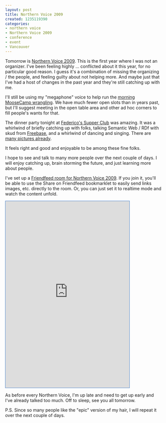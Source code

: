```yaml
--- 
layout: post
title: Northern Voice 2009
created: 1235119390
categories: 
- northern voice
- Northern Voice 2009
- conference
- event
- Vancouver
---
```

<p>Tomorrow is <a href="http://2009.northernvoice.ca">Northern Voice 2009</a>. This is the first year where I was not an organizer. I've been feeling highly ... conflicted about it this year, for no particular good reason. I guess it's a combination of missing the organizing / the people, and feeling guilty about not helping more. And maybe just that I've had a host of changes in the past year and they're still catching up with me.</p>

<p>I'll still be using my "megaphone" voice to help run the <a href="http://2009.northernvoice.ca/friday">morning MooseCamp wrangling</a>. We have much fewer open slots than in years past, but I'll suggest meeting in the open table area and other ad hoc corners to fill people's wants for that.</p>

<p>The dinner party tonight at <a href="http://www.federicossupperclub.com/">Federico's Supper Club</a> was amazing. It was a whirlwind of briefly catching up with folks, talking Semantic Web / RDf with skud from <a href="http://freebase.com">Freebase</a>, and a whirlwind of dancing and singing. There are <a href="http://www.flickr.com/photos/tags/nv09/">many pictures already</a>.</p>

<p>It feels right and good and enjoyable to be among these fine folks.</p>

<p>I hope to see and talk to many more people over the next couple of days. I will enjoy catching up, brain storming the future, and just learning more about people.</p>

<p>I've set up a <a href="http://friendfeed.com/rooms/northernvoice09">Friendfeed room for Northern Voice 2009</a>. If you join it, you'll be able to use the Share on Friendfeed bookmarklet to easily send links images, etc. directly to the room. Or, you can just set it to realtime mode and watch the content unfold.</p>

<iframe style="border: 1px solid rgb(67, 126, 199);" src="http://friendfeed.com/rooms/northernvoice09/realtime?embed=1&amp;title=NV09%20Friendfeed" frameborder="0" height="600" width="400"></iframe>

<p>As before every Northern Voice, I'm up late and need to get up early and I've already talked too much. Off to sleep, see you all tomorrow.</p>

<p>P.S. Since so many people like the "epic" version of my hair, I will repeat it over the next couple of days.</p>
